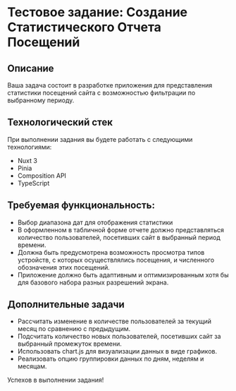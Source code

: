 # Тестовое задание: Создание Статистического Отчета Посещений

## Описание

Ваша задача состоит в разработке приложения для представления статистики посещений сайта с возможностью
фильтрации по выбранному периоду.

## Технологический стек

При выполнении задания вы будете работать с следующими технологиями:

- Nuxt 3
- Pinia
- Composition API
- TypeScript

## Требуемая функциональность:

- Выбор диапазона дат для отображения статистики
- В оформленном в табличной форме отчете должно представляться количество пользователей, посетивших сайт в выбранный
  период времени.
- Должна быть предусмотрена возможность просмотра типов устройств, с которых осуществлялись посещения, и численного
  обозначения этих посещений.
- Приложение должно быть адаптивным и оптимизированным хотя бы для базового набора разных разрешений экрана.

## Дополнительные задачи

- Рассчитать изменение в количестве пользователей за текущий месяц по сравнению с предыдущим.
- Подсчитать количество новых пользователей, посетивших сайт за выбранный промежуток времени.
- Использовать chart.js для визуализации данных в виде графиков.
- Реализовать опцию группировки данных по дням, неделям и месяцам.

Успехов в выполнении задания!
